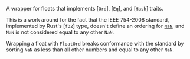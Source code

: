 A wrapper for floats that implements [`Ord`], [`Eq`], and [`Hash`] traits.

This is a work around for the fact that the IEEE 754-2008 standard,
implemented by Rust's [`f32`] type,
doesn't define an ordering for [`NaN`](f32::NAN),
and `NaN` is not considered equal to any other `NaN`.

Wrapping a float with `FloatOrd` breaks conformance with the standard
by sorting `NaN` as less than all other numbers and equal to any other `NaN`.